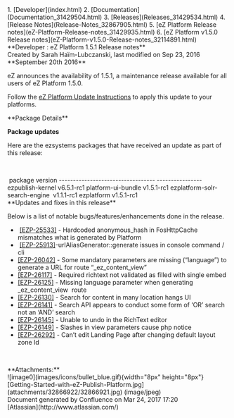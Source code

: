 <div id="page">
<div id="main" class="aui-page-panel">
<div id="main-header">
<div id="breadcrumb-section">
1.  [Developer](index.html)
2.  [Documentation](Documentation_31429504.html)
3.  [Releases](Releases_31429534.html)
4.  [Release Notes](Release-Notes_32867905.html)
5.  [eZ Platform Release notes](eZ-Platform-Release-notes_31429935.html)
6.  [eZ Platform v1.5.0 Release
    notes](eZ-Platform-v1.5.0-Release-notes_32114891.html)

</div>
**Developer : eZ Platform 1.5.1 Release notes**

</div>
<div id="content" class="view">
<div class="page-metadata">
Created by Sarah Haïm-Lubczanski, last modified on Sep 23, 2016

</div>
<div id="main-content" class="wiki-content group">
<div class="contentLayout2">
<div class="columnLayout single" data-layout="single">
<div class="cell normal" data-type="normal">
<div class="innerCell">
**September 20th 2016**

eZ announces the availability of 1.5.1, a maintenance release available
for all users of eZ Platform 1.5.0.

Follow the [eZ Platform Update
Instructions](Updating-eZ-Platform_31431770.html) to apply this update
to your platforms.

</div>
</div>
</div>
<div class="columnLayout single" data-layout="single">
<div class="cell normal" data-type="normal">
<div class="innerCell">
**Package Details**

**Package updates**

Here are the ezsystems packages that have received an update as part of
this release:

  

<div class="table-wrap">
   package                           version
  ---------------------------------- ----------------
  ezpublish-kernel                   v6.5.1-rc1
  platform-ui-bundle                 v1.5.1-rc1
  ezplatform-solr-search-engine       v1.1.1-rc1
  ezplatform                         v1.5.1-rc1

</div>
**Updates and fixes in this release**

Below is a list of notable bugs/features/enhancements done in the
release.

-    [\[EZP-25533\]](https://jira.ez.no/browse/EZP-25533) - Hardcoded
    anonymous\_hash in FosHttpCache mismatches what is generated by
    Platform
-    [\[EZP-25913\]](https://jira.ez.no/browse/EZP-25913)-urlAliasGenerator::generate
    issues in console command / cli
-   [\[EZP-26042\]](https://jira.ez.no/browse/EZP-26042) - Some
    mandatory parameters are missing (“language”) to generate a URL for
    route “\_ez\_content\_view”
-   [\[EZP-26117\]](https://jira.ez.no/browse/EZP-26117) - Required
    richtext not validated as filled with single embed
-   [\[EZP-26125\]](https://jira.ez.no/browse/EZP-26125) - Missing
    language parameter when generating \_ez\_content\_view  route
-   [\[EZP-26130\]](https://jira.ez.no/browse/EZP-26130) - Search for
    content in many location hangs UI
-   [\[EZP-26141\]](https://jira.ez.no/browse/EZP-26141) - Search API
    appears to conduct some form of ‘OR’ search not an ‘AND’ search
-   [\[EZP-26145\]](https://jira.ez.no/browse/EZP-26145) - Unable to
    undo in the RichText editor
-   [\[EZP-26149\]](https://jira.ez.no/browse/EZP-26149) - Slashes in
    view parameters cause php notice
-   [\[EZP-26292\]](https://jira.ez.no/browse/EZP-26292) - Can’t edit
    Landing Page after changing default layout zone Id

 

</div>
</div>
</div>
</div>
</div>
<div class="pageSection group">
<div class="pageSectionHeader">
**Attachments:**

</div>
<div class="greybox" align="left">
![image0](images/icons/bullet_blue.gif){width="8px" height="8px"}
[Getting-Started-with-eZ-Publish-Platform.jpg](attachments/32866922/32866921.jpg)
(image/jpeg)

</div>
</div>
</div>
</div>
<div id="footer" role="contentinfo">
<div class="section footer-body">
Document generated by Confluence on Mar 24, 2017 17:20

<div id="footer-logo">
[Atlassian](http://www.atlassian.com/)

</div>
</div>
</div>
</div>

